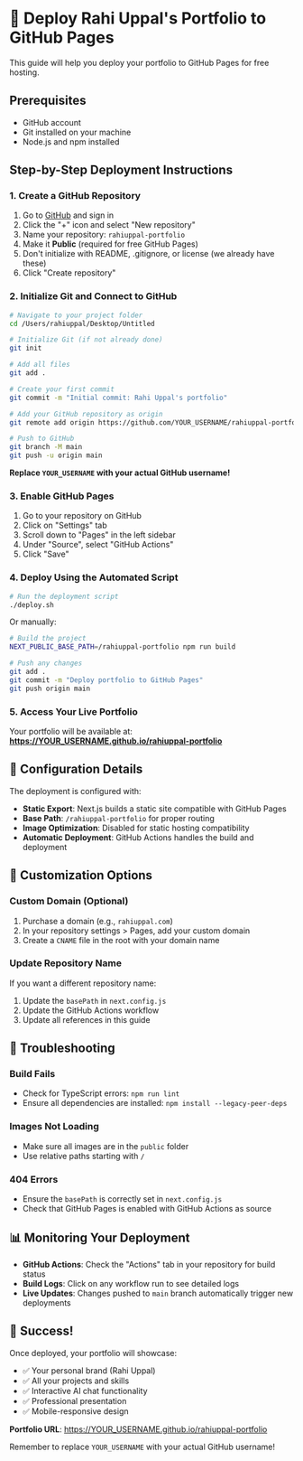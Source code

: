# 🚀 Deploy Rahi Uppal's Portfolio to GitHub Pages

This guide will help you deploy your portfolio to GitHub Pages for free hosting.

## Prerequisites

- GitHub account
- Git installed on your machine
- Node.js and npm installed

## Step-by-Step Deployment Instructions

### 1. Create a GitHub Repository

1. Go to [GitHub](https://github.com) and sign in
2. Click the "+" icon and select "New repository"
3. Name your repository: `rahiuppal-portfolio`
4. Make it **Public** (required for free GitHub Pages)
5. Don't initialize with README, .gitignore, or license (we already have these)
6. Click "Create repository"

### 2. Initialize Git and Connect to GitHub

```bash
# Navigate to your project folder
cd /Users/rahiuppal/Desktop/Untitled

# Initialize Git (if not already done)
git init

# Add all files
git add .

# Create your first commit
git commit -m "Initial commit: Rahi Uppal's portfolio"

# Add your GitHub repository as origin
git remote add origin https://github.com/YOUR_USERNAME/rahiuppal-portfolio.git

# Push to GitHub
git branch -M main
git push -u origin main
```

**Replace `YOUR_USERNAME` with your actual GitHub username!**

### 3. Enable GitHub Pages

1. Go to your repository on GitHub
2. Click on "Settings" tab
3. Scroll down to "Pages" in the left sidebar
4. Under "Source", select "GitHub Actions"
5. Click "Save"

### 4. Deploy Using the Automated Script

```bash
# Run the deployment script
./deploy.sh
```

Or manually:

```bash
# Build the project
NEXT_PUBLIC_BASE_PATH=/rahiuppal-portfolio npm run build

# Push any changes
git add .
git commit -m "Deploy portfolio to GitHub Pages"
git push origin main
```

### 5. Access Your Live Portfolio

Your portfolio will be available at:
**https://YOUR_USERNAME.github.io/rahiuppal-portfolio**

## 🔧 Configuration Details

The deployment is configured with:

- **Static Export**: Next.js builds a static site compatible with GitHub Pages
- **Base Path**: `/rahiuppal-portfolio` for proper routing
- **Image Optimization**: Disabled for static hosting compatibility
- **Automatic Deployment**: GitHub Actions handles the build and deployment

## 🎯 Customization Options

### Custom Domain (Optional)

1. Purchase a domain (e.g., `rahiuppal.com`)
2. In your repository settings > Pages, add your custom domain
3. Create a `CNAME` file in the root with your domain name

### Update Repository Name

If you want a different repository name:

1. Update the `basePath` in `next.config.js`
2. Update the GitHub Actions workflow
3. Update all references in this guide

## 🚨 Troubleshooting

### Build Fails
- Check for TypeScript errors: `npm run lint`
- Ensure all dependencies are installed: `npm install --legacy-peer-deps`

### Images Not Loading
- Make sure all images are in the `public` folder
- Use relative paths starting with `/`

### 404 Errors
- Ensure the `basePath` is correctly set in `next.config.js`
- Check that GitHub Pages is enabled with GitHub Actions as source

## 📊 Monitoring Your Deployment

- **GitHub Actions**: Check the "Actions" tab in your repository for build status
- **Build Logs**: Click on any workflow run to see detailed logs
- **Live Updates**: Changes pushed to `main` branch automatically trigger new deployments

## 🎉 Success!

Once deployed, your portfolio will showcase:
- ✅ Your personal brand (Rahi Uppal)
- ✅ All your projects and skills
- ✅ Interactive AI chat functionality
- ✅ Professional presentation
- ✅ Mobile-responsive design

**Portfolio URL**: https://YOUR_USERNAME.github.io/rahiuppal-portfolio

Remember to replace `YOUR_USERNAME` with your actual GitHub username!
